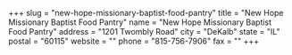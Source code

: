 +++
slug = "new-hope-missionary-baptist-food-pantry"
title = "New Hope Missionary Baptist Food Pantry"
name = "New Hope Missionary Baptist Food Pantry"
address = "1201 Twombly Road"
city = "DeKalb"
state = "IL"
postal = "60115"
website = ""
phone = "815-756-7906"
fax = ""
+++
